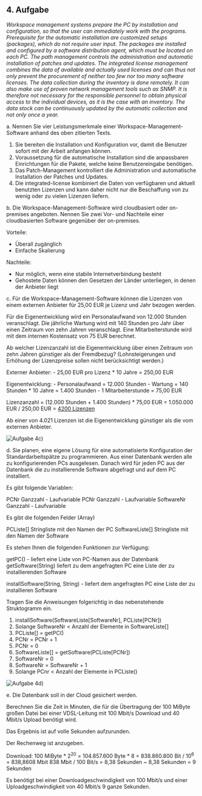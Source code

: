 ## 4. Aufgabe

*Workspace management systems prepare the PC by installation and configuration, so that the user can 
immediately work with the programs. Prerequisite for the automatic installation are customized setups
(packages), which do not require user input. The packages are installed and configured by a software
distribution agent, which must be located on each PC. The path management controls the administration and
automatic installation of patches and updates. The integrated license management combines the data of
available and actually used licenses and can thus not only prevent the procurement of neither too few nor too
many software licenses. The data collection during the inventory is done remotely. It can also make use of
proven network management tools such as SNMP. It is therefore not necessary for the responsible personnel to
obtain physical access to the individual devices, as it is the case with an inventory. The data stock can be
continuously updated by the automatic collection and not only once a year.*

a. Nennen Sie vier Leistungsmerkmale einer Workspace-Management-Software anhand des oben
zitierten Texts.

1. Sie bereiten die Installation und Konfiguration vor, damit die Benutzer sofort mit der Arbeit
anfangen können. 
2. Voraussetzung für die automatische Installation sind die anpassbaren Einrichtungen für die
Pakete, welche keine Benutzereingabe benötigen.
3. Das Patch-Management kontrolliert die Administration und automatische Installation der Patches
und Updates.
4. Die integrated-license kombiniert die Daten von verfügbaren und aktuell benutzten
Lizenzen und kann daher nicht nur die Beschaffung von zu wenig oder zu vielen Lizenzen liefern.

b. Die Workspace-Management-Software wird cloudbasiert oder on-premises angeboten.
Nennen Sie zwei Vor- und Nachteile einer cloudbasierten Software gegenüber der on-premises.

Vorteile:
- Überall zugänglich
- Einfache Skalierung

Nachteile:
- Nur möglich, wenn eine stabile Internetverbindung besteht
- Gehostete Daten können den Gesetzen der Länder unterliegen, in denen der Anbieter liegt

c. Für die Workspace-Management-Software können die Lizenzen von einem externen Anbieter für
25,00 EUR je Lizenz und Jahr bezogen werden.

Für die Eigenentwicklung wird ein Personalaufwand von 12.000 Stunden veranschlagt. Die
jährliche Wartung wird mit 140 Stunden pro Jahr über einen Zeitraum von zehn Jahren
veranschlagt. Eine Mitarbeiterstunde wird mit dem internen Kostensatz von 75 EUR berechnet.

Ab welcher Lizenzanzahl ist die Eigenentwicklung über einen Zeitraum von zehn Jahren günstiger
als der Fremdbezug? (Lohnsteigerungen und Erhöhung der Lizenzpreise sollen nicht berücksichtigt
werden.)

Externer Anbieter:
\- 25,00 EUR pro Lizenz * 10 Jahre = 250,00 EUR

Eigenentwicklung:
\- Personalaufwand = 12.000 Stunden
\- Wartung = 140 Stunden * 10 Jahre = 1.400 Stunden
\- 1 Mitarbeiterstunde = 75,00 EUR

Lizenzanzahl = (12.000 Stunden + 1.400 Stunden) * 75,00 EUR = 1.050.000 EUR / 250,00 EUR = <u>4200 Lizenzen</u>

Ab einer von 4.021 Lizenzen ist die Eigenentwicklung günstiger als die vom externen Anbieter.

![Aufgabe 4c)](../../../../../static/img/AP1_2022_Frühjahr_Aufgabe_4_c\).png) 

d. Sie planen, eine eigene Lösung für eine automatisierte Konfiguration der Standardarbeitspätze zu
programmieren. Aus einer Datenbank werden alle zu konfigurierenden PCs ausgelesen. Danach
wird für jeden PC aus der Datenbank die zu installierende Software abgefragt und auf dem PC
installiert.

Es gibt folgende Variablen:<br>

PCNr Ganzzahl - Laufvariable
PCNr Ganzzahl - Laufvariable
SoftwareNr Ganzzahl - Laufvariable

Es gibt die folgenden Felder (Array)

PCListe[] Stringliste mit den Namen der PC
SoftwareListe[] Stringliste mit den Namen der Software

Es stehen Ihnen die folgenden Funktionen zur Verfügung:

getPC() - liefert eine Liste von PC-Namen aus der Datenbank
getSoftware(String) liefert zu dem angefragten PC eine Liste der zu installierenden
Software

installSoftware(String, String) - liefert dem angefragten PC eine Liste der zu installieren Software<br>

Tragen Sie die Anweisungen folgerichtig in das nebenstehende Struktogramm ein.

1. installSoftware(SoftwareListe[SoftwareNr], PCListe[PCNr])
2. Solange SoftwareNr < Anzahl der Elemente in SoftwareListe[]
3. PCListe[] = getPC()
4. PCNr = PCNr + 1
5. PCNr = 0
6. SoftwareListe[] = getSoftware(PCListe[PCNr])
7. SoftwareNr = 0
8. SoftwareNr = SoftwareNr + 1
9. Solange PCnr < Anzahl der Elemente in PCListe()

![Aufgabe 4d)](../../../../../static/img/AP1_2022_Frühjahr_Aufgabe_4_d\).png)

e. Die Datenbank soll in der Cloud gesichert werden.<br>

Berechnen Sie die Zeit in Minuten, die für die Übertragung der 100 MiByte großen Datei bei einer
VDSL-Leitung mit 100 Mbit/s Download und 40 Mbit/s Upload benötigt wird.<br>

Das Ergebnis ist auf volle Sekunden aufzurunden.<br>

Der Rechenweg ist anzugeben.

Download: 100 MiByte * 2<sup>20</sup> = 104.857.600 Byte * 8 = 838.860.800 Bit / 10<sup>6</sup> = 838,8608 Mbit
838 Mbit / 100 Bit/s = 8,38 Sekunden
~ 8,38 Sekunden = 9 Sekunden

Es benötigt bei einer Downloadgeschwindigkeit von 100 Mbit/s und einer Uploadgeschwindigkeit
von 40 Mbit/s 9 ganze Sekunden.

